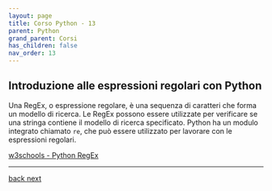 ```yaml
---
layout: page
title: Corso Python - 13
parent: Python
grand_parent: Corsi
has_children: false
nav_order: 13
---
```


## Introduzione alle espressioni regolari con Python

Una RegEx, o espressione regolare, è una sequenza di caratteri che forma un modello di ricerca.
Le RegEx possono essere utilizzate per verificare se una stringa contiene il modello di ricerca specificato.
Python ha un modulo integrato chiamato `re`, che può essere utilizzato per lavorare con le espressioni regolari.


[w3schools - Python RegEx](https://www.w3schools.com/python/python_regex.asp)

---

<div class="next-prev">
    <a href="./py-course-11.html" id="prev-link"> back </a> 
    <a href="./py-course-13.html" id="next-link"> next </a>
</div>